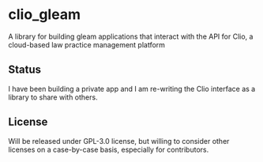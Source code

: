 # clio_gleam

A library for building gleam applications that interact with the API for Clio, a cloud-based law practice management platform

## Status

I have been building a private app and I am re-writing the Clio interface as a library to share with others. 

## License 

Will be released under GPL-3.0 license, but willing to consider other licenses on a case-by-case basis, especially for contributors. 